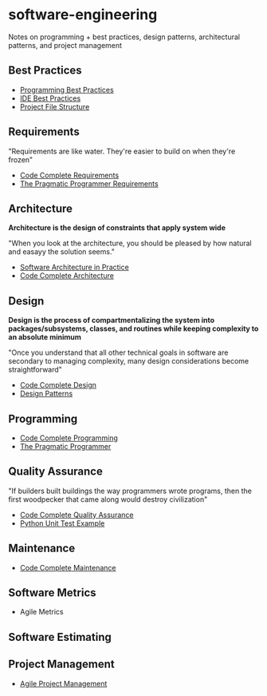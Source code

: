 # software-engineering

Notes on programming + best practices, design patterns, architectural patterns, and project management

## Best Practices

* [Programming Best Practices](./best_practices/PROGRAMMING.md)
* [IDE Best Practices](./best_practices/IDEs.md)
* [Project File Structure](./best_practices/Example-Project)

## Requirements

"Requirements are like water. They're easier to build on when they're frozen"

* [Code Complete Requirements](./books/code_complete/prereqs/requirements)
* [The Pragmatic Programmer Requirements](./books/pragmatic_programmer/CHAPTER_7.md)

## Architecture

**Architecture is the design of constraints that apply system wide**

"When you look at the architecture, you should be pleased by how natural and easayy the solution seems."

* [Software Architecture in Practice](./books/software_architecture_in_practice)
* [Code Complete Architecture](./books/code_complete/prereqs/architecture)

## Design

**Design is the process of compartmentalizing the system into packages/subsystems, classes, and routines while keeping complexity to an absolute minimum**

"Once you understand that all other technical goals in software are secondary to managing complexity, many design considerations become straightforward"

* [Code Complete Design](./books/code_complete/design)
* [Design Patterns](./books/design_patterns)

## Programming

* [Code Complete Programming](./books/code_complete/programming)
* [The Pragmatic Programmer](./books/pragmatic_programmer)

## Quality Assurance

"If builders built buildings the way programmers wrote programs, then the first woodpecker that came along would destroy civilization"

* [Code Complete Quality Assurance](./books/code_complete/quality_assurance)
* [Python Unit Test Example](./python/unit_testing)

## Maintenance

* [Code Complete Maintenance](./books/code_complete/maintenance)

## Software Metrics

* Agile Metrics

## Software Estimating

## Project Management

* [Agile Project Management](./books/agile_project_management_with_scrum)
